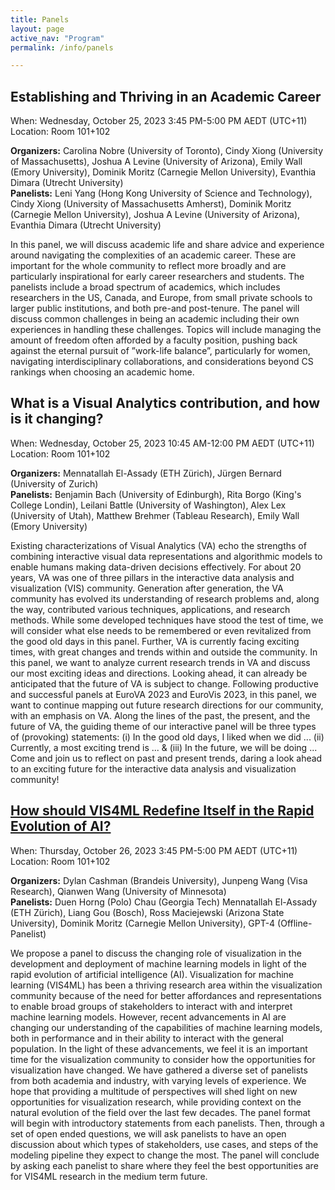 ```yaml
---
title: Panels
layout: page
active_nav: "Program"
permalink: /info/panels

---
```


## <a name="panel-career">Establishing and Thriving in an Academic Career</a>

When: Wednesday, October 25, 2023 3:45 PM-5:00 PM AEDT (UTC+11)<br/>
Location: Room 101+102

<!-- Tuesday, October 27: 12:00pm-1:30pm MDT -->

**Organizers:** Carolina Nobre (University of Toronto), Cindy Xiong (University of Massachusetts), Joshua A Levine (University of Arizona), Emily Wall (Emory University), Dominik Moritz (Carnegie Mellon University), Evanthia Dimara (Utrecht University)
<br>**Panelists:** Leni Yang (Hong Kong University of Science and Technology), Cindy Xiong (University of Massachusetts Amherst), Dominik Moritz (Carnegie Mellon University), Joshua A Levine (University of Arizona), Evanthia Dimara (Utrecht University)

<!-- <br>[Video Preview](TBD) -->

In this panel, we will discuss academic life and share advice and experience around navigating the complexities of an academic career. These are important for the whole community to reflect more broadly and are particularly inspirational for early career researchers and students. The panelists include a broad spectrum of academics, which includes researchers in the US, Canada, and Europe, from small private schools to larger public institutions, and both pre-and post-tenure. The panel will discuss common challenges in being an academic including their own experiences in handling these challenges. Topics will include managing the amount of freedom often afforded by a faculty position, pushing back against the eternal pursuit of ”work-life balance”, particularly for women, navigating interdisciplinary collaborations, and considerations beyond CS rankings when choosing an academic home.

## <a name="panel-ghoniem">What is a Visual Analytics contribution, and how is it changing?</a>

When: Wednesday, October 25, 2023 10:45 AM-12:00 PM AEDT (UTC+11)<br/>
Location: Room 101+102

<!-- Thursday, October 29: 12:00pm-1:30pm MDT -->

**Organizers:** Mennatallah El-Assady (ETH Zürich), Jürgen Bernard (University of Zurich)
<br>**Panelists:** Benjamin Bach (University of Edinburgh),  Rita Borgo (King's College Londin), Leilani Battle (University of Washington), Alex Lex (University of Utah),  Matthew Brehmer (Tableau Research), Emily Wall (Emory University)


Existing characterizations of Visual Analytics (VA) echo the strengths of combining interactive visual data representations and algorithmic models to enable humans making data-driven decisions effectively. For about 20 years, VA was one of three pillars in the interactive data analysis and visualization (VIS) community. Generation after generation, the VA community has evolved its understanding of research problems and, along the way, contributed various techniques, applications, and research methods. While some developed techniques have stood the test of time, we will consider what else needs to be remembered or even revitalized from the good old days in this panel. Further, VA is currently facing exciting times, with great changes and trends within and outside the community. In this panel, we want to analyze current research trends in VA and discuss our most exciting ideas and directions. Looking ahead, it can already be anticipated that the future of VA is subject to change. Following productive and successful panels at EuroVA 2023 and EuroVis 2023, in this panel, we want to continue mapping out future research directions for our community, with an emphasis on VA. Along the lines of the past, the present, and the future of VA, the guiding theme of our interactive panel will be three types of (provoking) statements: (i) In the good old days, I liked when we did ... (ii) Currently, a most exciting trend is ... & (iii) In the future, we will be doing ... Come and join us to reflect on past and present trends, daring a look ahead to an exciting future for the interactive data analysis and visualization community! 

## <a name="panel-möller" href="https://vis4ml.github.io/vispanel" > How should VIS4ML Redefine Itself in the Rapid Evolution of AI?</a>

When: Thursday, October 26, 2023 3:45 PM-5:00 PM AEDT (UTC+11)<br/>
Location: Room 101+102

	
<!-- Friday, October 30: 10:00am-11:30am MDT -->

**Organizers:** Dylan Cashman (Brandeis University), Junpeng Wang (Visa Research), Qianwen Wang (University of Minnesota)
<br>**Panelists:** Duen Horng (Polo) Chau (Georgia Tech) Mennatallah El-Assady (ETH Zürich), Liang Gou (Bosch), Ross Maciejewski (Arizona State University), Dominik Moritz (Carnegie Mellon University), GPT-4 (Offline-Panelist)

We propose a panel to discuss the changing role of visualization in the development and deployment of machine learning models in light of the rapid evolution of artificial intelligence (AI). Visualization for machine learning (VIS4ML) has been a thriving research area within the visualization community because of the need for better affordances and representations to enable broad groups of stakeholders to interact with and interpret machine learning models. However, recent advancements in AI are changing our understanding of the capabilities of machine learning models, both in performance and in their ability to interact with the general population. In the light of these advancements, we feel it is an important time for the visualization community to consider how the opportunities for visualization have changed. We have gathered a diverse set of panelists from both academia and industry, with varying levels of experience. We hope that providing a multitude of perspectives will shed light on new opportunities for visualization research, while providing context on the natural evolution of the field over the last few decades. The panel format will begin with introductory statements from each panelists. Then, through a set of open ended questions, we will ask panelists to have an open discussion about which types of stakeholders, use cases, and steps of the modeling pipeline they expect to change the most. The panel will conclude by asking each panelist to share where they feel the best opportunities are for VIS4ML research in the medium term future.
